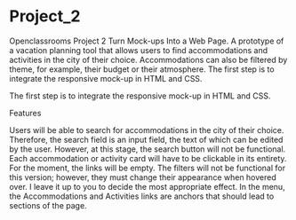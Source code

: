 # Project_2
Openclassrooms Project 2 Turn Mock-ups Into a Web Page. A prototype of a vacation planning tool that allows users to find accommodations and activities in the city of their choice.
Accommodations can also be filtered by theme, for example, their budget or their atmosphere. The first step is to integrate the responsive mock-up in HTML and CSS.

The first step is to integrate the responsive mock-up in HTML and CSS.

Features

Users will be able to search for accommodations in the city of their choice. 
Therefore, the search field is an input field, the text of which can be edited by the user.
However, at this stage, the search button will not be functional. 
Each accommodation or activity card will have to be clickable in its entirety. For the moment, the links will be empty. 
The filters will not be functional for this version; however, they must change their appearance when hovered over.
I leave it up to you to decide the most appropriate effect. In the menu, 
the Accommodations and Activities links are anchors that should lead to sections of the page.
